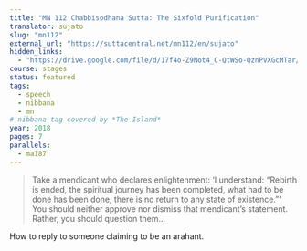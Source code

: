 ```yaml
---
title: "MN 112 Chabbisodhana Sutta: The Sixfold Purification"
translator: sujato
slug: "mn112"
external_url: "https://suttacentral.net/mn112/en/sujato"
hidden_links:
  - "https://drive.google.com/file/d/17f4o-Z9Not4_C-QtWSo-QznPVXGcMTar/view?usp=drivesdk"
course: stages
status: featured
tags:
  - speech
  - nibbana
  - mn
# nibbana tag covered by *The Island*
year: 2018
pages: 7
parallels:
  - ma187
---
```


> Take a mendicant who declares enlightenment: ‘I understand: “Rebirth is ended, the spiritual journey has been completed, what had to be done has been done, there is no return to any state of existence.”’
You should neither approve nor dismiss that mendicant’s statement. Rather, you should question them...

How to reply to someone claiming to be an arahant.
